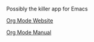 Possibly the killer app for Emacs

[Org Mode Website](https://orgmode.org/)

[Org Mode Manual](https://orgmode.org/manual/)